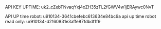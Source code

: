 API KEY UPTIME: uk2_cZebTNvaqYxj4xZH35zTL2fGWV4w1jERAywc0NvT

API UP time robot: u910134-3641cbefebc613634e84bc9a
api up time robot read only: ur910134-d2160831e3affe87fdbdf1f9
